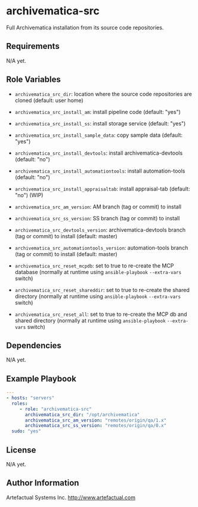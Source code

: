 archivematica-src
=================

Full Archivematica installation from its source code repositories.

Requirements
------------

N/A yet.

Role Variables
--------------

- `archivematica_src_dir`: location where the source code repositories are cloned (default: user home)

- `archivematica_src_install_am`: install pipeline code (default: "yes")
- `archivematica_src_install_ss`: install storage service (default: "yes")
- `archivematica_src_install_sample_data`: copy sample data (default: "yes")
- `archivematica_src_install_devtools`: install archivematica-devtools (default: "no")
- `archivematica_src_install_automationtools`: install automation-tools (default: "no")
- `archivematica_src_install_appraisaltab`: install appraisal-tab (default: "no") (WIP)

- `archivematica_src_am_version`: AM branch (tag or commit) to install
- `archivematica_src_ss_version`: SS branch (tag or commit) to install
- `archivematica_src_devtools_version`: archivematica-devtools branch (tag or commit) to install (default: master)
- `archivematica_src_automationtools_version`: automation-tools branch (tag or commit) to install (default: master)

- `archivematica_src_reset_mcpdb`: set to true to re-create the MCP database (normally at runtime using `ansible-playbook` `--extra-vars` switch)
- `archivematica_src_reset_shareddir`: set to true to re-create the shared directory (normally at runtime using `ansible-playbook` `--extra-vars` switch)
- `archivematica_src_reset_all`: set to true to re-create the MCP db and shared directory (normally at runtime using `ansible-playbook` `--extra-vars` switch)

Dependencies
------------

N/A yet.

Example Playbook
----------------

```yaml
---
- hosts: "servers"
  roles:
     - role: "archivematica-src"
       archivematica_src_dir: "/opt/archivematica"
       archivematica_src_am_version: "remotes/origin/qa/1.x"
       archivematica_src_ss_version: "remotes/origin/qa/0.x"
  sudo: "yes"
```

License
-------

N/A yet.

Author Information
------------------

Artefactual Systems Inc.
http://www.artefactual.com
